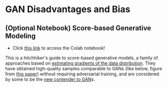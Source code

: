 # GAN Disadvantages and Bias

## (Optional Notebook) Score-based Generative Modeling

+ Click [this link](https://colab.research.google.com/github/https-deeplearning-ai/GANs-Public/blob/master/C2W2_(Optional_Notebook)_Score_Based_Generative_Modeling.ipynb) to access the Colab notebook!

This is a hitchhiker's guide to score-based generative models, a family of approaches based on [estimating gradients of the data distribution](https://arxiv.org/abs/1907.05600). They have obtained high-quality samples comparable to GANs (like below, figure from [this paper](https://arxiv.org/abs/2006.09011)) without requiring adversarial training, and are considered by some to be the [new contender to GAN](https://ajolicoeur.wordpress.com/the-new-contender-to-gans-score-matching-with-langevin-sampling/)s.
